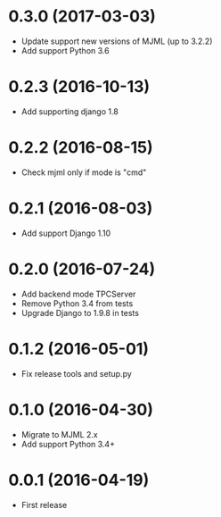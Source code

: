 0.3.0 (2017-03-03)
==================
  * Update support new versions of MJML (up to 3.2.2)
  * Add support Python 3.6


0.2.3 (2016-10-13)
==================
  * Add supporting django 1.8
  

0.2.2 (2016-08-15)
==================
  * Check mjml only if mode is "cmd"


0.2.1 (2016-08-03)
==================
  * Add support Django 1.10
  

0.2.0 (2016-07-24)
==================
  * Add backend mode TPCServer
  * Remove Python 3.4 from tests
  * Upgrade Django to 1.9.8 in tests
  

0.1.2 (2016-05-01)
==================
  * Fix release tools and setup.py


0.1.0 (2016-04-30)
==================
  * Migrate to MJML 2.x
  * Add support Python 3.4+


0.0.1 (2016-04-19)
==================
  * First release
